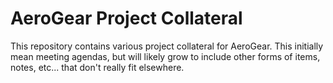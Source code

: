 AeroGear Project Collateral
===========================

This repository contains various project collateral for AeroGear.  This initially mean meeting agendas, but will likely grow to include other forms of items, notes, etc...  that don't really fit elsewhere.